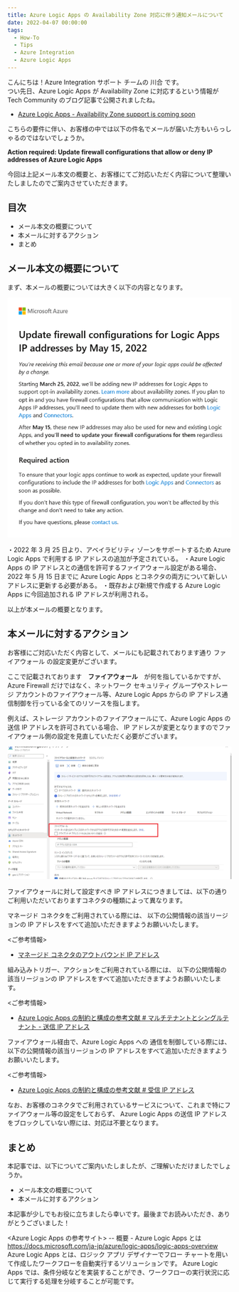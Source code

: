 ```yaml
---
title: Azure Logic Apps の Availability Zone 対応に伴う通知メールについて
date: 2022-04-07 00:00:00
tags:
  - How-To
  - Tips
  - Azure Integration
  - Azure Logic Apps 
---
```


こんにちは！Azure Integration サポート チームの 川合 です。  
つい先日、Azure Logic Apps が Availability Zone に対応するという情報が Tech Community のブログ記事で公開されましたね。

- [Azure Logic Apps - Availability Zone support is coming soon](https://techcommunity.microsoft.com/t5/integrations-on-azure-blog/azure-logic-apps-availability-zone-support-is-coming-soon/ba-p/3254456)

こちらの要件に伴い、お客様の中では以下の件名でメールが届いた方もいらっしゃるのではないでしょうか。

**Action required: Update firewall configurations that allow or deny IP addresses of Azure Logic Apps**

今回は上記メール本文の概要と、お客様にてご対応いただく内容について整理いたしましたのでご案内させていただきます。


<!-- more -->

## 目次
- メール本文の概要について
- 本メールに対するアクション
- まとめ

## メール本文の概要について
まず、本メールの概要については大きく以下の内容となります。

![](./AzNotificationMail/image01.png)


・2022 年 3 月 25 日より、アベイラビリティ ゾーンをサポートするため Azure Logic Apps で利用する IP アドレスの追加が予定されている。
・Azure Logic Apps の IP アドレスとの通信を許可するファイアウォール設定がある場合、2022 年 5 月 15 日までに Azure Logic Apps とコネクタの両方について新しいアドレスに更新する必要がある。
・既存および新規で作成する Azure Logic Apps に今回追加される IP アドレスが利用される。

以上が本メールの概要となります。

## 本メールに対するアクション
お客様にご対応いただく内容として、メールにも記載されております通り ファイアウォール の設定変更がございます。

ここで記載されております　**ファイアウォール**　が何を指しているかですが、Azure Firewall だけではなく、ネットワーク セキュリティ グループやストレージ アカウントのファイアウォール等、Azure Logic Apps からの IP アドレス通信制御を行っている全てのリソースを指します。

例えば、ストレージ アカウントのファイアウォールにて、Azure Logic Apps の送信 IP アドレスを許可されている場合、
IP アドレスが変更となりますのでファイアウォール側の設定を見直していただく必要がございます。

![](./AzNotificationMail/image02.png)

ファイアウォールに対して設定すべき IP アドレスにつきましては、以下の通りご利用いただいておりますコネクタの種類によって異なります。

マネージド コネクタをご利用されている際には、
以下の公開情報の該当リージョンの IP アドレスをすべて追加いただきますようお願いいたします。

<ご参考情報>
- [マネージド コネクタのアウトバウンド IP アドレス](https://docs.microsoft.com/ja-JP/connectors/common/outbound-ip-addresses#azure-logic-apps)

組み込みトリガー、アクションをご利用されている際には、
以下の公開情報の該当リージョンの IP アドレスをすべて追加いただきますようお願いいたします。

<ご参考情報>
- [Azure Logic Apps の制約と構成の参考文献 # マルチテナントとシングルテナント - 送信 IP アドレス](https://docs.microsoft.com/ja-JP/azure/logic-apps/logic-apps-limits-and-config?tabs=azure-portal#multi-tenant--single-tenant---outbound-ip-addresses)

ファイアウォール経由で、Azure Logic Apps への 通信を制御している際には、
以下の公開情報の該当リージョンの IP アドレスをすべて追加いただきますようお願いいたします。

<ご参考情報>
- [Azure Logic Apps の制約と構成の参考文献 # 受信 IP アドレス](https://docs.microsoft.com/ja-JP/azure/logic-apps/logic-apps-limits-and-config?tabs=azure-portal#inbound-ip-addresses)


なお、お客様のコネクタでご利用されているサービスについて、これまで特にファイアウォール等の設定をしておらず、
Azure Logic Apps の送信 IP アドレスをブロックしていない際には、対応は不要となります。


## まとめ
本記事では、以下についてご案内いたしましたが、ご理解いただけましたでしょうか。
- メール本文の概要について
- 本メールに対するアクション

本記事が少しでもお役に立ちましたら幸いです。最後までお読みいただき、ありがとうございました！

<Azure Logic Apps の参考サイト>
-- 概要 - Azure Logic Apps とは
https://docs.microsoft.com/ja-jp/azure/logic-apps/logic-apps-overview
Azure Logic Apps とは、ロジック アプリ デザイナーでフロー チャートを用いて作成したワークフローを自動実行するソリューションです。
Azure Logic Apps では、条件分岐などを実装することができ、ワークフローの実行状況に応じて実行する処理を分岐することが可能です。
